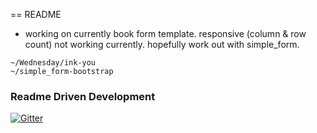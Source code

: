 == README

* working on currently book form template. responsive (column & row count) not working currently. hopefully work out with simple_form.

```
~/Wednesday/ink-you
~/simple_form-bootstrap
```

### Readme Driven Development

[![Gitter](https://badges.gitter.im/Join%20Chat.svg)](https://gitter.im/ink-you?utm_source=badge&utm_medium=badge&utm_campaign=pr-badge&utm_content=badge)
